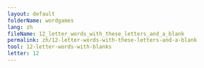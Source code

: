 ```yaml
---
layout: default
folderName: wordgames
lang: zh
fileName: 12_letter_words_with_these_letters_and_a_blank
permalink: zh/12-letter-words-with-these-letters-and-a-blank
tool: 12-letter-words-with-blanks
letter: 12
---
```


